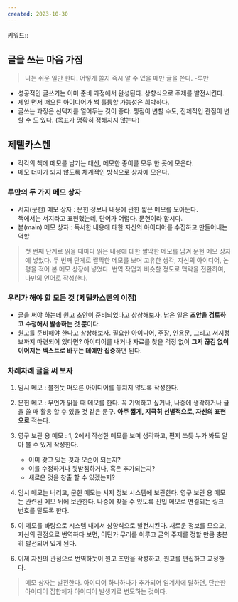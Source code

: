 ```yaml
---
created: 2023-10-30
---
```

키워드:: 

## 글을 쓰는 마음 가짐

> 나는 쉬운 일만 한다. 어떻게 쓸지 즉시 알 수 있을 때만 글을 쓴다. -루만

- 성공적인 글쓰기는 이미 준비 과정에서 완성된다. 상향식으로 주제를 발전시킨다.
- 제일 먼저 떠오른 아이디어가 썩 훌륭할 가능성은 희박하다.
- 글쓰는 과정은 선택지를 열어두는 것이 좋다. 쟁점이 변할 수도, 전체적인 관점이 변할 수 도 있다. (목표가 명확히 정해지지 않는다)

## 제텔카스텐

- 각각의 책에 메모를 남기는 대신, 메모한 종이를 모두 한 곳에 모은다.
- 메모 더미가 되지 않도록 체계적인 방식으로 상자에 모은다.

### 루만의 두 가지 메모 상자

- 서지(문헌) 메모 상자 : 문헌 정보나 내용에 관한 짧은 메모를 모아둔다. </br>책에서는 서지라고 표현했는데, 단어가 어렵다. 문헌이라 합시다.
- 본(main) 메모 상자 : 독서한 내용에 대한 자신의 아이디어를 수집하고 만들어내는 역할

> 첫 번째 단계로 읽을 때마다 읽은 내용에 대한 짤막한 메모를 남겨 문헌 메모 상자에 넣었다.
> 두 번째 단계로 짤막한 메모를 보며 고유한 생각, 자신의 아이디어, 논평을 적어 본 메모 상장에 넣었다. 번역 작업과 비슷할 정도로 맥락을 전환하여, 나만의 언어로 작성한다.

### 우리가 해야 할 모든 것 (제텔카스텐의 이점)

- 글을 써야 하는데 원고 초안이 준비되었다고 상상해보자. 남은 일은 **초안을 검토하고 수정해서 발송하는 것 뿐**이다.
- 원고를 준비해야 한다고 상상해보자. 필요한 아이디어, 주장, 인용문, 그리고 서지정보까지 마련되어 있다면? 아이디어를 내거나 자료를 찾을 걱정 없이 **그저 끊김 없이 이어지는 텍스트로 바꾸는 데에만 집중**하면 된다.

### 차례차례 글을 써 보자

1. 임시 메모 : 불현듯 떠오른 아이디어를 놓치지 않도록 작성한다.
2. 문헌 메모 : 무언가 읽을 때 메모를 한다. 꼭 기억하고 싶거나, 나중에 생각하거나 글을 쓸 때 활용 할 수 있을 것 같은 문구. **아주 짧게, 지극히 선별적으로, 자신의 표현으로** 적는다.
3. 영구 보관 용 메모 : 1, 2에서 작성한 메모를 보며 생각하고, 편지 쓰듯 누가 봐도 알아 볼 수 있게 작성한다.
      - 이미 갖고 있는 것과 모순이 되는지?
      - 이를 수정하거나 뒷받침하거나, 혹은 추가되는지?
      - 새로운 것을 창출 할 수 있겠는지?

4. 임시 메모는 버리고, 문헌 메모는 서지 정보 시스템에 보관한다. 영구 보관 용 메모는 관련된 메모 뒤에 보관한다. 나중에 찾을 수 있도록 진입 메모로 연결되는 링크 번호를 달도록 한다.

5. 이 메모를 바탕으로 시스템 내에서 상향식으로 발전시킨다. 새로운 정보를 모으고, 자신의 관점으로 번역하다 보면, 어딘가 무리를 이루고 글의 주제를 정할 만큼 충분히 발전되어 있게 된다.

6. 이제 자신의 관점으로 번역하듯이 원고 초안을 작성하고, 원고를 편집하고 교정한다.

> 메모 상자는 발전한다. 아이디어 하나하나가 추가되어 임계치에 달하면, 단순한 아이디어 집합체가 아이디어 발생기로 변모하는 것이다.